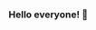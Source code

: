 ### Hello everyone! 👋

<!--
**kisekifrans/kisekifrans** is a ✨ _special_ ✨ repository because its `README.md` (this file) appears on your GitHub profile.

Here are some ideas to get you started:

- 🔭 I’m currently studying at ... Universitas Pendidikan Ganesha
- 🌱 I’m currently learning ... Flutter and Dart
- 👯 I’m looking to collaborate on ... Flutter 
- 🤔 I’m looking for help with ... 
- 💬 Ask me about ... anything
- 📫 How to reach me: ... [Instagram] (instagram.com/agisnafransisco)
- 😄 Pronouns: ... He/Him
- ⚡ Fun fact: ... I was an Athlete
-->
